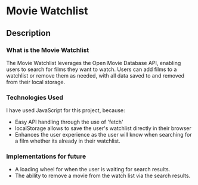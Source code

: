 # Movie Watchlist
## Description
### What is the Movie Watchlist

The Movie Watchlist leverages the Open Movie Database API, enabling users to search for films they want to watch. Users can add films to a watchlist or remove them as needed, with all data saved to and removed from their local storage.

### Technologies Used

I have used JavaScript for this project, because: 
- Easy API handling through the use of 'fetch'
- localStorage allows to save the user's watchlist directly in their browser
- Enhances the user experience as the user will know when searching for a film whether its already in their watchlist.

### Implementations for future
- A loading wheel for when the user is waiting for search results.
- The ability to remove a movie from the watch list via the search results.